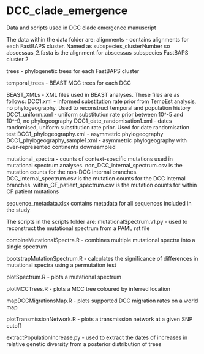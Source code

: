 # DCC_clade_emergence
Data and scripts used in DCC clade emergence manuscript

The data within the data folder are:
alignments - contains alignments for each FastBAPS cluster. Named as subspecies_clusterNumber so abscessus_2.fasta is the alignment for abscessus subspecies FastBAPS cluster 2

trees - phylogenetic trees for each FastBAPS cluster

temporal_trees - BEAST MCC trees for each DCC

BEAST_XMLs - XML files used in BEAST analyses. These files are as follows:
DCC1.xml - informed substitution rate prior from TempEst analysis, no phylogeography. Used to reconstruct temporal and population history
DCC1_uniform.xml - uniform substitution rate prior between 10^-5 and 10^-9, no phylogeography
DCC1_date_randomisation1.xml - dates randomised, uniform substitution rate prior. Used for date randomisation test
DCC1_phylogeography.xml - asymmetric phylogeography
DCC1_phylogeography_sample1.xml - asymmetric phylogeography with over-represented continents downsampled

mutational_spectra - counts of context-specific mutations used in mutational spectrum analyses. non_DCC_internal_spectrum.csv is the mutation counts for the non-DCC internal branches. DCC_internal_spectrum.csv is the mutation counts for the DCC internal branches. within_CF_patient_spectrum.csv is the mutation counts for within CF patient mutations

sequence_metadata.xlsx contains metadata for all sequences included in the study

The scripts in the scripts folder are:
mutationalSpectrum.v1.py - used to reconstruct the mutational spectrum from a PAML rst file

combineMutationalSpectra.R - combines multiple mutational spectra into a single spectrum

bootstrapMutationSpectrum.R - calculates the significance of differences in mutational spectra using a permutation test

plotSpectrum.R - plots a mutational spectrum

plotMCCTrees.R - plots a MCC tree coloured by inferred location

mapDCCMigrationsMap.R - plots supported DCC migration rates on a world map

plotTransmissionNetwork.R - plots a transmission network at a given SNP cutoff

extractPopulationIncrease.py - used to extract the dates of increases in relative genetic diversity from a posterior distribution of trees
